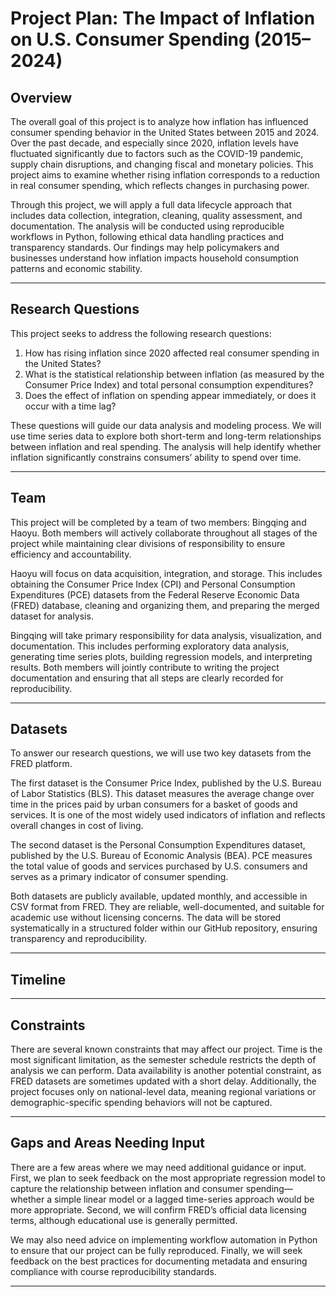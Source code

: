 # Project Plan: The Impact of Inflation on U.S. Consumer Spending (2015–2024)

## Overview
The overall goal of this project is to analyze how inflation has influenced consumer spending behavior in the United States between 2015 and 2024. Over the past decade, and especially since 2020, inflation levels have fluctuated significantly due to factors such as the COVID-19 pandemic, supply chain disruptions, and changing fiscal and monetary policies. This project aims to examine whether rising inflation corresponds to a reduction in real consumer spending, which reflects changes in purchasing power.  

Through this project, we will apply a full data lifecycle approach that includes data collection, integration, cleaning, quality assessment, and documentation. The analysis will be conducted using reproducible workflows in Python, following ethical data handling practices and transparency standards. Our findings may help policymakers and businesses understand how inflation impacts household consumption patterns and economic stability.

---

## Research Questions
This project seeks to address the following research questions:  
1. How has rising inflation since 2020 affected real consumer spending in the United States?  
2. What is the statistical relationship between inflation (as measured by the Consumer Price Index) and total personal consumption expenditures?  
3. Does the effect of inflation on spending appear immediately, or does it occur with a time lag?  

These questions will guide our data analysis and modeling process. We will use time series data to explore both short-term and long-term relationships between inflation and real spending. The analysis will help identify whether inflation significantly constrains consumers’ ability to spend over time.

---

## Team
This project will be completed by a team of two members: Bingqing and Haoyu. Both members will actively collaborate throughout all stages of the project while maintaining clear divisions of responsibility to ensure efficiency and accountability.

Haoyu will focus on data acquisition, integration, and storage. This includes obtaining the Consumer Price Index (CPI) and Personal Consumption Expenditures (PCE) datasets from the Federal Reserve Economic Data (FRED) database, cleaning and organizing them, and preparing the merged dataset for analysis.  

Bingqing will take primary responsibility for data analysis, visualization, and documentation. This includes performing exploratory data analysis, generating time series plots, building regression models, and interpreting results. Both members will jointly contribute to writing the project documentation and ensuring that all steps are clearly recorded for reproducibility.

---

## Datasets
To answer our research questions, we will use two key datasets from the FRED platform.  

The first dataset is the Consumer Price Index, published by the U.S. Bureau of Labor Statistics (BLS). This dataset measures the average change over time in the prices paid by urban consumers for a basket of goods and services. It is one of the most widely used indicators of inflation and reflects overall changes in cost of living.  

The second dataset is the Personal Consumption Expenditures dataset, published by the U.S. Bureau of Economic Analysis (BEA). PCE measures the total value of goods and services purchased by U.S. consumers and serves as a primary indicator of consumer spending. 

Both datasets are publicly available, updated monthly, and accessible in CSV format from FRED. They are reliable, well-documented, and suitable for academic use without licensing concerns. The data will be stored systematically in a structured folder within our GitHub repository, ensuring transparency and reproducibility.

---

## Timeline






---

## Constraints
There are several known constraints that may affect our project. Time is the most significant limitation, as the semester schedule restricts the depth of analysis we can perform. Data availability is another potential constraint, as FRED datasets are sometimes updated with a short delay. Additionally, the project focuses only on national-level data, meaning regional variations or demographic-specific spending behaviors will not be captured.  


---

## Gaps and Areas Needing Input
There are a few areas where we may need additional guidance or input. First, we plan to seek feedback on the most appropriate regression model to capture the relationship between inflation and consumer spending—whether a simple linear model or a lagged time-series approach would be more appropriate. Second, we will confirm FRED’s official data licensing terms, although educational use is generally permitted.  

We may also need advice on implementing workflow automation in Python to ensure that our project can be fully reproduced. Finally, we will seek feedback on the best practices for documenting metadata and ensuring compliance with course reproducibility standards.

---



